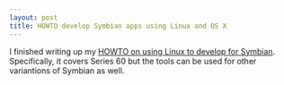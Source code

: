 ```yaml
---
layout: post
title: HOWTO develop Symbian apps using Linux and OS X 
---
```

I finished writing up my <a href="/dev/symbian/howto.html">HOWTO on using Linux to develop for Symbian</a>. Specifically, it covers Series 60 but the tools can be used for other variantions of Symbian as well.

